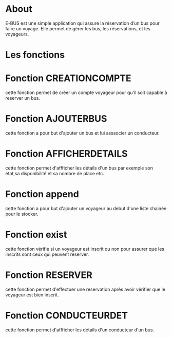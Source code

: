 # About
E-BUS est une simple application qui assure la réservation d’un bus pour faire un voyage. Elle permet de gérer les bus, les réservations, et les voyageurs.
# Les fonctions
# Fonction CREATIONCOMPTE
cette fonction permet de créer un compte voyageur pour qu'il soit capable à reserver un bus.
# Fonction AJOUTERBUS
cette fonction a pour but d'ajouter un bus et lui asssocier un conducteur.
# Fonction AFFICHERDETAILS
cette fonction permet d'affficher les détails d'un bus par exemple son état,sa disponibilité et sa nombre de place etc.
# Fonction append 
cette fonction a pour but d'ajouter un voyageur au debut d'une liste chainée pour le stocker.
# Fonction exist
cette fonction vérifie si un voyageur est inscrit ou non pour assurer que les inscrits sont ceux qui peuvent reserver.
# Fonction RESERVER
cette fonction permet d'effectuer une reservation après avoir vérifier que le voyageur est bien inscrit.
# Fonction CONDUCTEURDET 
cette fonction permet d'affficher les détails d'un conducteur d'un bus.
